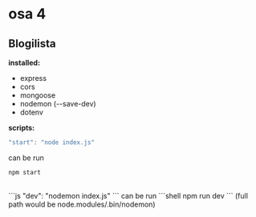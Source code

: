 # osa 4

## Blogilista

**installed:**

- express
- cors
- mongoose
- nodemon (--save-dev)
- dotenv
  <br />

**scripts:**

```js
"start": "node index.js"
```

can be run

```shell
npm start
```

<br />
```js
"dev": "nodemon index.js"
```
can be run 
```shell
npm run dev
```
(full path would be node.modules/.bin/nodemon)
